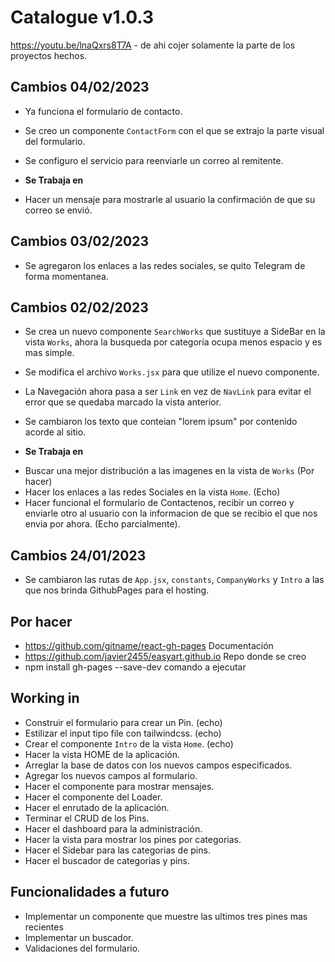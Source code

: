 # Catalogue v1.0.3

https://youtu.be/lnaQxrs8T7A - de ahi cojer solamente la parte de los proyectos hechos.

## Cambios 04/02/2023
- Ya funciona el formulario de contacto.
- Se creo un componente `ContactForm` con el que se extrajo la parte visual del formulario. 
- Se configuro el servicio para reenviarle un correo al remitente.

- **Se Trabaja en**
* Hacer un mensaje para mostrarle al usuario la confirmación de que su correo se envió.

## Cambios 03/02/2023
- Se agregaron los enlaces a las redes sociales, se quito Telegram de forma momentanea.

## Cambios 02/02/2023
- Se crea un nuevo componente `SearchWorks` que sustituye a SideBar en la vista `Works`, ahora la busqueda por categoría ocupa menos espacio y es mas simple.
- Se modifica el archivo `Works.jsx` para que utilize el nuevo componente.
- La Navegación ahora pasa a ser `Link` en vez de `NavLink` para evitar el error que se quedaba marcado la vista anterior.
- Se cambiaron los texto que conteian "lorem ipsum" por contenido acorde al sitio.

- **Se Trabaja en**
* Buscar una mejor distribución a las imagenes en la vista de `Works` (Por hacer)
* Hacer los enlaces a las redes Sociales en la vista `Home`. (Echo)
* Hacer funcional el formulario de Contactenos, recibir un correo y enviarle otro al usuario con la informacion de que se recibio el que nos envia por ahora. (Echo parcialmente).

## Cambios 24/01/2023
- Se cambiaron las rutas de `App.jsx`, `constants`, `CompanyWorks` y `Intro` a las que nos brinda GithubPages para el hosting. 

## Por hacer
- https://github.com/gitname/react-gh-pages Documentación
- https://github.com/javier2455/easyart.github.io Repo donde se creo
- npm install gh-pages --save-dev comando a ejecutar

## Working in
- Construir el formulario para crear un Pin. (echo)
- Estilizar el input tipo file con tailwindcss. (echo)
- Crear el componente `Intro` de la vista `Home`. (echo)
- Hacer la vista HOME de la aplicación.
- Arreglar la base de datos con los nuevos campos especificados.
- Agregar los nuevos campos al formulario.
- Hacer el componente para mostrar mensajes. 
- Hacer el componente del Loader.
- Hacer el enrutado de la aplicación.
- Terminar el CRUD de los Pins.
- Hacer el dashboard para la administración.
- Hacer la vista para mostrar los pines por categorias.
- Hacer el Sidebar para las categorias de pins.
- Hacer el buscador de categorias y pins.

## Funcionalidades a futuro
- Implementar un componente que muestre las ultimos tres pines mas recientes
- Implementar un buscador.
- Validaciones del formulario.
